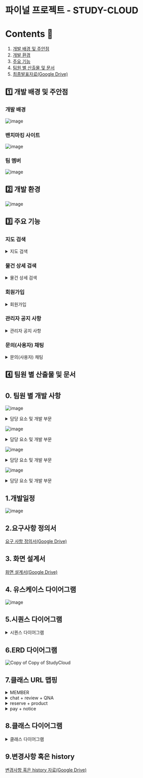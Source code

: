 # 파이널 프로젝트 - STUDY-CLOUD

# Contents 📖
1. [개발 배경 및 주안점](#1️⃣-개발-배경-및-주안점)
2. [개발 환경](#2️⃣-개발-환경)
3. [주요 기능](#3️⃣-주요-기능)
4. [팀원 별 산출물 및 문서](#4️⃣-팀원-별-산출물-및-문서)
5. [최종발표자료(Google Drive)](https://docs.google.com/presentation/d/181jzaUyEli8fAgDtYkjm3YvEkabIQe7s/edit#slide=id.g22a7829c76b_2_99)

## 1️⃣ 개발 배경 및 주안점

### 개발 배경
![image](https://github.com/asfawf/Study-Cloud/assets/115056752/02c4d6f1-9ad2-40f1-a6f2-6d245e8e8d1e)

### 밴치마킹 사이트 
![image](https://github.com/asfawf/Study-Cloud/assets/115056752/ad950c8f-056d-4d3a-937e-0870935b1a50)

### 팀 멤버
![image](https://github.com/asfawf/Study-Cloud/assets/115056752/008438d8-a925-4296-bb69-a8f925dd1a41)

## 2️⃣ 개발 환경
![image](https://github.com/asfawf/Study-Cloud/assets/115056752/53508906-02b8-484c-a181-78c53c3232c5)

## 3️⃣ 주요 기능

### 지도 검색
<details>
       <summary>지도 검색</summary>

![image](https://github.com/asfawf/Study-Cloud/assets/115056752/af6f6e68-65e2-4e1f-8eab-f53d55c0d567)

</details>

### 물건 상세 검색
<details>
       <summary>물건 상세 검색</summary>

![image](https://github.com/asfawf/Study-Cloud/assets/115056752/275b88c7-5d61-4d7b-bc14-99d8a25ebeb3)

</details>

### 회원가입

<details>
     <summary>회원가입 </summary>

![image](https://github.com/asfawf/Study-Cloud/assets/115056752/8e50cbc5-4e42-428b-9554-052a8af61f9d)

</details>


### 관리자 공지 사항
<details>
     <summary>관리자 공지 사항</summary>

![image](https://github.com/asfawf/Study-Cloud/assets/115056752/de0eb127-e6c8-42fa-b187-03e3e467c732)

</details>

### 문의(사용자) 채팅
<details>
     <summary>문의(사용자) 채팅</summary>

![image](https://github.com/asfawf/Study-Cloud/assets/115056752/6ba96a70-7222-4d78-b753-5eecd5e98cbe)

</details>

## 4️⃣ 팀원 별 산출물 및 문서

## 0. 팀원 별 개발 사항

![image](https://github.com/asfawf/Study-Cloud/assets/115056752/fab1b72f-32ee-444b-8066-fff6e0386058)
<details> 
<summary>담당 요소 및 개발 부문 </summary>

</details>

![image](https://github.com/asfawf/Study-Cloud/assets/115056752/1a88875a-6cd9-41cb-93d7-397513b3bbfd)
<details> 
<summary>담당 요소 및 개발 부문 </summary>

</details>


![image](https://github.com/asfawf/Study-Cloud/assets/115056752/a592f7c1-ca6d-445e-8e0e-9a0ee2698473)
<details> 
<summary>담당 요소 및 개발 부문 </summary>

</details>


![image](https://github.com/asfawf/Study-Cloud/assets/115056752/1d5b7367-7265-48b9-9222-83a30e54a1c8)
<details> 
<summary>담당 요소 및 개발 부문</summary>

</details>



## 1.개발일정
![image](https://github.com/asfawf/Study-Cloud/assets/115056752/6b530869-4132-4987-8edc-1eb7a2773f5e)

## 2.요구사항 정의서
[요구 사항 정의서(Google Drive)](https://docs.google.com/spreadsheets/d/1loN4Tgtiki4tR7pAoieqtcR1SyyVuMhq/edit#gid=1857108071)

## 3. 화면 설계서
[화면 설계서(Google Drive)](https://docs.google.com/presentation/d/1jYvdFFJgSZ9pj4DfdI9S5WbPeexDtDcd/edit?usp=sharing&ouid=100115649288468550394&rtpof=true&sd=true)

## 4. 유스케이스 다이어그램
![image](https://github.com/asfawf/Study-Cloud/assets/115056752/8d86159f-4d2d-4c54-a3be-770a1770752b)

## 5.시퀀스 다이어그램
<details> 
<summary>시퀀스 다이어그램 </summary>

![image](https://github.com/asfawf/Study-Cloud/assets/115056752/e9e25e24-e744-4ca4-9f53-e16842de1985)
![image](https://github.com/asfawf/Study-Cloud/assets/115056752/4cdaca8e-0e6d-488e-8656-b7dc5ab80e89)
![image](https://github.com/asfawf/Study-Cloud/assets/115056752/a45bbe51-7ab7-463f-a096-8a7c0b69783f)
![image](https://github.com/asfawf/Study-Cloud/assets/115056752/96af629b-4004-478c-8f33-cbd51bb09feb)
![image](https://github.com/asfawf/Study-Cloud/assets/115056752/4fdf1b0c-0cd5-4bad-840e-561b97046102)
![image](https://github.com/asfawf/Study-Cloud/assets/115056752/f048baa3-17a9-43c6-b41f-ad6c54eb954f)
![image](https://github.com/asfawf/Study-Cloud/assets/115056752/74c19222-d955-4be7-a3b1-4afa15743599)
![image](https://github.com/asfawf/Study-Cloud/assets/115056752/2333ece7-6435-4ee5-88d1-517acbc9ff2d)
![image](https://github.com/asfawf/Study-Cloud/assets/115056752/66948362-38f7-4564-b166-1d7f228d6c03)

</details>

## 6.ERD 다이어그램

![Copy of Copy of StudyCloud](https://github.com/asfawf/Study-Cloud/assets/115056752/de69e006-bcfb-45bc-8cad-38c5ba55fdba)

## 7.클래스 URL 맵핑

<details>
       <summary>MEMBER</summary>

![image](https://github.com/asfawf/Study-Cloud/assets/115056752/f77468d5-337c-4674-afdb-ba98d4780365)
![image](https://github.com/asfawf/Study-Cloud/assets/115056752/fb09cccb-b983-4609-9759-c57bbab1783b)

</details>

<details> 
<summary>chat + review + QNA </summary>

![image](https://github.com/asfawf/Study-Cloud/assets/115056752/c04a86e3-3953-4bee-89f4-d2dacc607bd3)

</details>

<details> 
<summary>reserve + product </summary>

![image](https://github.com/asfawf/Study-Cloud/assets/115056752/8cb89725-0a3c-4e18-9cdf-652769a01516)

</details>

<details> 
<summary>pay + notice </summary>

![image](https://github.com/asfawf/Study-Cloud/assets/115056752/4909f695-b091-418d-ae14-1a82a21351ea)

</details>

## 8.클래스 다이어그램
<details> 
<summary>클래스 다이어그램 </summary>

![image](https://github.com/asfawf/Study-Cloud/assets/115056752/fbf382fb-0d91-40d1-8379-ab2465e7697f)
![image](https://github.com/asfawf/Study-Cloud/assets/115056752/08a136e6-8252-49e2-a468-365c5c068ec5)
![image](https://github.com/asfawf/Study-Cloud/assets/115056752/87e77205-df91-40a9-930c-07e5c4bcde99)
![image](https://github.com/asfawf/Study-Cloud/assets/115056752/4d11a86e-cb07-4ce4-b90e-755c0fc16015)
![image](https://github.com/asfawf/Study-Cloud/assets/115056752/02337a26-38a1-4da4-9df7-b4646817ca92)
![image](https://github.com/asfawf/Study-Cloud/assets/115056752/704203ac-8a87-4e61-86c5-41de69f4c009)
![image](https://github.com/asfawf/Study-Cloud/assets/115056752/932228ac-0cc3-4eab-b2db-7ed93d59581d)
![image](https://github.com/asfawf/Study-Cloud/assets/115056752/694b87f2-99ef-4b4f-81a7-b6f972242f6f)
![image](https://github.com/asfawf/Study-Cloud/assets/115056752/194a7556-ecfe-418d-9afe-c316a32999a5)

</details>

## 9.변경사항 혹은 history

[변경사항 혹은 history 자료(Google Drive)](https://docs.google.com/spreadsheets/d/1mh46rlAMplGj744a4B2tdy9MEyNw-NbUpXg4xLhCX70/edit#gid=0)

